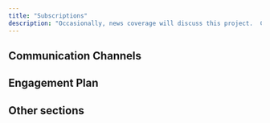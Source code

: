 ```yaml
---
title: "Subscriptions"
description: "Occasionally, news coverage will discuss this project.  Check here for a summary of such news as well as our own announcements and highlights."
---
```


## Communication Channels


## Engagement Plan


## Other sections




